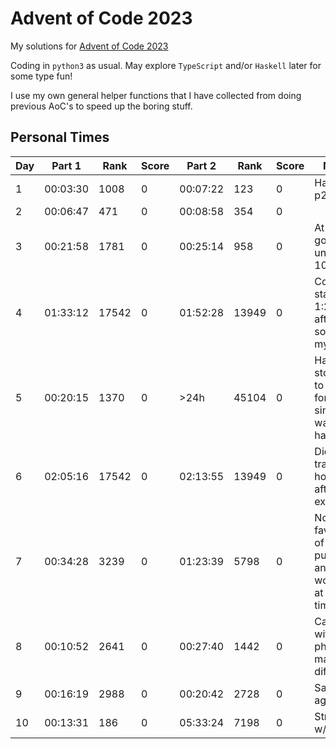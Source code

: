 # Advent of Code 2023

My solutions for [Advent of Code 2023](https://adventofcode.com/2023)

Coding in `python3` as usual. May explore `TypeScript` and/or `Haskell` later for some type fun!

I use my own general helper functions that I have collected from doing previous AoC's to speed up the boring stuff.

## Personal Times

| Day | Part 1   | Rank  | Score | Part 2   | Rank  | Score | Notes
| --- | -------- | ----- | ----- | -------- | ----- | ----- | ----
| 1   | 00:03:30 | 1008  | 0     | 00:07:22 | 123   | 0     | Happy w/ p2
| 2   | 00:06:47 | 471   | 0     | 00:08:58 | 354   | 0     | 
| 3   | 00:21:58 | 1781  | 0     | 00:25:14 | 958   | 0     | At least I got p2 under 1000 :/
| 4   | 01:33:12 | 17542 | 0     | 01:52:28 | 13949 | 0     | Couldn't start until 1:25 after start so took my time
| 5   | 00:20:15 | 1370  | 0     | >24h     | 45104 | 0     | Had to stop p2 to study for exam, since it was too hard
| 6   | 02:05:16 | 17542 | 0     | 02:13:55 | 13949 | 0     | Did on train home after said exam
| 7   | 00:34:28 | 3239  | 0     | 01:23:39 | 5798  | 0     | Not my fav kind of puzzle, and working at same time
| 8   | 00:10:52 | 2641  | 0     | 00:27:40 | 1442  | 0     | Camping with only phone, made it difficult
| 9   | 00:16:19 | 2988  | 0     | 00:20:42 | 2728  | 0     | Same again
| 10  | 00:13:31 | 186   | 0     | 05:33:24 | 7198  | 0     | Struggled w/ p2
